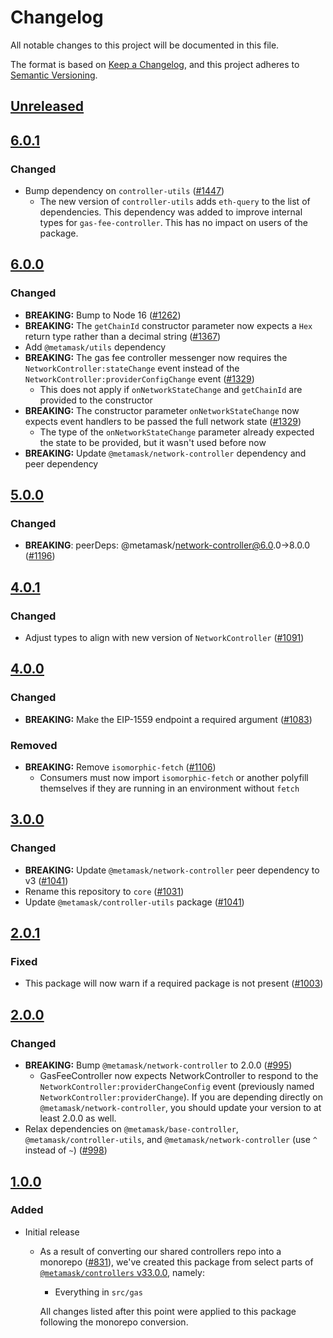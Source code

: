 # Changelog
All notable changes to this project will be documented in this file.

The format is based on [Keep a Changelog](https://keepachangelog.com/en/1.0.0/),
and this project adheres to [Semantic Versioning](https://semver.org/spec/v2.0.0.html).

## [Unreleased]

## [6.0.1]
### Changed
- Bump dependency on `controller-utils` ([#1447](https://github.com/mcmire/core/pull/1447))
  - The new version of `controller-utils` adds `eth-query` to the list of dependencies. This dependency was added to improve internal types for `gas-fee-controller`. This has no impact on users of the package.

## [6.0.0]
### Changed
- **BREAKING:** Bump to Node 16 ([#1262](https://github.com/mcmire/core/pull/1262))
- **BREAKING:** The `getChainId` constructor parameter now expects a `Hex` return type rather than a decimal string ([#1367](https://github.com/mcmire/core/pull/1367))
- Add `@metamask/utils` dependency
- **BREAKING:** The gas fee controller messenger now requires the `NetworkController:stateChange` event instead of the `NetworkController:providerConfigChange` event ([#1329](https://github.com/mcmire/core/pull/1329))
  - This does not apply if `onNetworkStateChange` and `getChainId` are provided to the constructor
- **BREAKING:** The constructor parameter `onNetworkStateChange` now expects event handlers to be passed the full network state ([#1329](https://github.com/mcmire/core/pull/1329))
  - The type of the `onNetworkStateChange` parameter already expected the state to be provided, but it wasn't used before now
- **BREAKING:** Update `@metamask/network-controller` dependency and peer dependency

## [5.0.0]
### Changed
- **BREAKING**: peerDeps: @metamask/network-controller@6.0.0->8.0.0 ([#1196](https://github.com/mcmire/core/pull/1196))

## [4.0.1]
### Changed
- Adjust types to align with new version of `NetworkController` ([#1091](https://github.com/mcmire/core/pull/1091))

## [4.0.0]
### Changed
- **BREAKING:** Make the EIP-1559 endpoint a required argument ([#1083](https://github.com/mcmire/core/pull/1083))

### Removed
- **BREAKING:** Remove `isomorphic-fetch` ([#1106](https://github.com/MetaMask/controllers/pull/1106))
  - Consumers must now import `isomorphic-fetch` or another polyfill themselves if they are running in an environment without `fetch`

## [3.0.0]
### Changed
- **BREAKING:** Update `@metamask/network-controller` peer dependency to v3 ([#1041](https://github.com/MetaMask/controllers/pull/1041))
- Rename this repository to `core` ([#1031](https://github.com/MetaMask/controllers/pull/1031))
- Update `@metamask/controller-utils` package ([#1041](https://github.com/MetaMask/controllers/pull/1041))

## [2.0.1]
### Fixed
- This package will now warn if a required package is not present ([#1003](https://github.com/mcmire/core/pull/1003))

## [2.0.0]
### Changed
- **BREAKING:** Bump `@metamask/network-controller` to 2.0.0 ([#995](https://github.com/mcmire/core/pull/995))
  - GasFeeController now expects NetworkController to respond to the `NetworkController:providerChangeConfig` event (previously named `NetworkController:providerChange`). If you are depending directly on `@metamask/network-controller`, you should update your version to at least 2.0.0 as well.
- Relax dependencies on `@metamask/base-controller`, `@metamask/controller-utils`, and `@metamask/network-controller` (use `^` instead of `~`) ([#998](https://github.com/mcmire/core/pull/998))

## [1.0.0]
### Added
- Initial release
  - As a result of converting our shared controllers repo into a monorepo ([#831](https://github.com/mcmire/core/pull/831)), we've created this package from select parts of [`@metamask/controllers` v33.0.0](https://github.com/mcmire/core/tree/v33.0.0), namely:
    - Everything in `src/gas`

    All changes listed after this point were applied to this package following the monorepo conversion.

[Unreleased]: https://github.com/mcmire/core/compare/@metamask/gas-fee-controller@6.0.1...HEAD
[6.0.1]: https://github.com/mcmire/core/compare/@metamask/gas-fee-controller@6.0.0...@metamask/gas-fee-controller@6.0.1
[6.0.0]: https://github.com/mcmire/core/compare/@metamask/gas-fee-controller@5.0.0...@metamask/gas-fee-controller@6.0.0
[5.0.0]: https://github.com/mcmire/core/compare/@metamask/gas-fee-controller@4.0.1...@metamask/gas-fee-controller@5.0.0
[4.0.1]: https://github.com/mcmire/core/compare/@metamask/gas-fee-controller@4.0.0...@metamask/gas-fee-controller@4.0.1
[4.0.0]: https://github.com/mcmire/core/compare/@metamask/gas-fee-controller@3.0.0...@metamask/gas-fee-controller@4.0.0
[3.0.0]: https://github.com/mcmire/core/compare/@metamask/gas-fee-controller@2.0.1...@metamask/gas-fee-controller@3.0.0
[2.0.1]: https://github.com/mcmire/core/compare/@metamask/gas-fee-controller@2.0.0...@metamask/gas-fee-controller@2.0.1
[2.0.0]: https://github.com/mcmire/core/compare/@metamask/gas-fee-controller@1.0.0...@metamask/gas-fee-controller@2.0.0
[1.0.0]: https://github.com/mcmire/core/releases/tag/@metamask/gas-fee-controller@1.0.0
